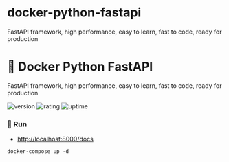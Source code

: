 # docker-python-fastapi
FastAPI framework, high performance, easy to learn, fast to code, ready for production


# 🎉 Docker Python FastAPI

FastAPI framework, high performance, easy to learn, fast to code, ready for production

![version](https://img.shields.io/badge/version-1.0-blue)
![rating](https://img.shields.io/badge/rating-★★★★★-yellow)
![uptime](https://img.shields.io/badge/uptime-100%25-brightgreen)

### 🥈 Run

- [http://localhost:8000/docs](http://localhost:8000/docs)

```shell
docker-compose up -d
```
